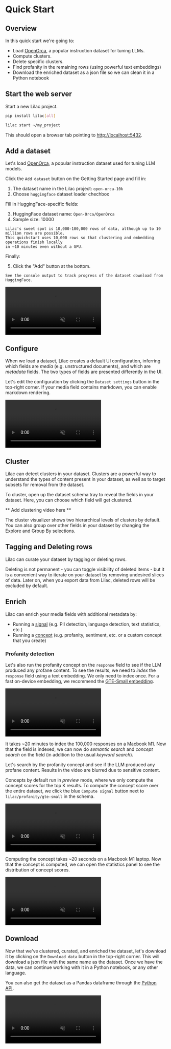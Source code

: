 # Quick Start

## Overview

In this quick start we're going to:

- Load [OpenOrca](https://huggingface.co/datasets/Open-Orca/OpenOrca), a popular instruction dataset
  for tuning LLMs.
- Compute clusters.
- Delete specific clusters.
- Find profanity in the remaining rows (using powerful text embeddings)
- Download the enriched dataset as a json file so we can clean it in a Python notebook

## Start the web server

Start a new Lilac project.

```bash
pip install lilac[all]

lilac start ~/my_project
```

This should open a browser tab pointing to [http://localhost:5432](http://localhost:5432).

## Add a dataset

Let's load [OpenOrca](https://huggingface.co/datasets/Open-Orca/OpenOrca), a popular instruction
dataset used for tuning LLM models.

Click the `Add dataset` button on the Getting Started page and fill in:

1. The dataset name in the Lilac project: `open-orca-10k`
2. Choose `huggingface` dataset loader chechbox

Fill in HuggingFace-specific fields:

3. HuggingFace dataset name: `Open-Orca/OpenOrca`
4. Sample size: 10000

```{note}
Lilac's sweet spot is 10,000-100,000 rows of data, although up to 10 million rows are possible.
This quickstart uses 10,000 rows so that clustering and embedding operations finish locally
in ~10 minutes even without a GPU.
```

Finally:

5. Click the "Add" button at the bottom.

```{note}
See the console output to track progress of the dataset download from HuggingFace.
```

<video loop muted autoplay controls src="../_static/getting_started/orca-load.mp4"></video>

## Configure

When we load a dataset, Lilac creates a default UI configuration, inferring which fields are _media_
(e.g. unstructured documents), and which are _metadata_ fields. The two types of fields are
presented differently in the UI.

Let's edit the configuration by clicking the `Dataset settings` button in the top-right corner. If
your media field contains markdown, you can enable markdown rendering.

<video loop muted autoplay controls src="../_static/getting_started/orca-settings.mp4"></video>

## Cluster

Lilac can detect clusters in your dataset. Clusters are a powerful way to understand the types of
content present in your dataset, as well as to target subsets for removal from the dataset.

To cluster, open up the dataset schema tray to reveal the fields in your dataset. Here, you can
choose which field will get clustered.

** Add clustering video here **

The cluster visualizer shows two hierarchical levels of clusters by default. You can also group over
other fields in your dataset by changing the Explore and Group By selections.

## Tagging and Deleting rows

Lilac can curate your dataset by tagging or deleting rows.

Deleting is not permanent - you can toggle visibility of deleted items - but it is a convenient way
to iterate on your dataset by removing undesired slices of data. Later on, when you export data from
Lilac, deleted rows will be excluded by default.

## Enrich

Lilac can enrich your media fields with additional metadata by:

- Running a [signal](../signals/signals.md) (e.g. PII detection, language detection, text
  statistics, etc.)
- Running a [concept](../concepts/concepts.md) (e.g. profanity, sentiment, etc. or a custom concept
  that you create)

### Profanity detection

Let's also run the profanity concept on the `response` field to see if the LLM produced any profane
content. To see the results, we need to _index_ the `response` field using a text embedding. We only
need to index once. For a fast on-device embedding, we recommend the
[GTE-Small embedding](https://huggingface.co/thenlper/gte-small).

<video loop muted autoplay controls src="../_static/getting_started/orca-index-response.mp4"></video>

It takes ~20 minutes to index the 100,000 responses on a Macbook M1. Now that the field is indexed,
we can now do _semantic search_ and _concept search_ on the field (in addition to the usual _keyword
search_).

Let's search by the profanity concept and see if the LLM produced any profane content. Results in
the video are blurred due to sensitive content.

Concepts by default run in _preview_ mode, where we only compute the concept scores for the top K
results. To compute the concept score over the entire dataset, we click the blue `Compute signal`
button next to `lilac/profanity/gte-small` in the schema.

<video loop muted autoplay controls src="../_static/getting_started/orca-profanity-preview.mp4"></video>

Computing the concept takes ~20 seconds on a Macbook M1 laptop. Now that the concept is computed, we
can open the statistics panel to see the distribution of concept scores.

<video loop muted autoplay controls src="../_static/getting_started/orca-profanity-stats.mp4"></video>

## Download

Now that we've clustered, curated, and enriched the dataset, let's download it by clicking on the
`Download data` button in the top-right corner. This will download a json file with the same name as
the dataset. Once we have the data, we can continue working with it in a Python notebook, or any
other language.

You can also get the dataset as a Pandas dataframe through the [Python API](quickstart_python.md).

<video loop muted autoplay controls src="../_static/getting_started/orca-download.mp4"></video>
